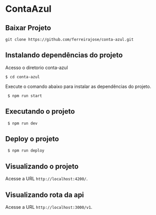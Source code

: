 # ContaAzul

## Baixar Projeto 

```
git clone https://github.com/ferreirajose/conta-azul.git
```

## Instalando dependências do projeto
Acesso o diretorio conta-azul

```
$ cd conta-azul
```

Execute o comando abaixo para instalar as dependências do projeto. 

```
 $ npm run start
```

## Executando o projeto

```
 $ npm run dev
```


## Deploy o projeto

```
 $ npm run deploy
```

## Visualizando o projeto

Acesse a URL `http://localhost:4200/`.


## Visualizando rota da api

Acesse a URL `http://localhost:3000/v1`.
